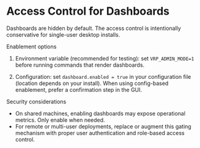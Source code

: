 # Access Control for Dashboards

Dashboards are hidden by default. The access control is intentionally conservative for single-user desktop installs.

Enablement options

1. Environment variable (recommended for testing): set `VRP_ADMIN_MODE=1` before running commands that render dashboards.

2. Configuration: set `dashboard.enabled = true` in your configuration file (location depends on your install). When using config-based enablement, prefer a confirmation step in the GUI.

Security considerations

- On shared machines, enabling dashboards may expose operational metrics. Only enable when needed.
- For remote or multi-user deployments, replace or augment this gating mechanism with proper user authentication and role-based access control.
